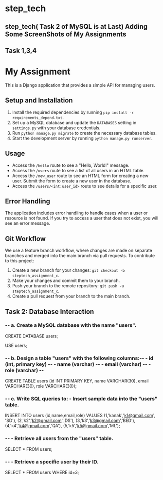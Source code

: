 # step_tech

## step_tech( Task 2 of MySQL is at Last) Adding Some ScreenShots of My Assignments

## Task 1,3,4

# My Assignment

This is a Django application that provides a simple API for managing users.

## Setup and Installation

1. Install the required dependencies by running `pip install -r requirements_depend.txt`. 
2. Set up a MySQL database and update the `DATABASES` setting in `settings.py` with your database credentials.
3. Run `python manage.py migrate` to create the necessary database tables.
4. Start the development server by running `python manage.py runserver`.

## Usage

- Access the `/hello` route to see a "Hello, World!" message.
- Access the `/users` route to see a list of all users in an HTML table.
- Access the `/new_user` route to see an HTML form for creating a new user. Submit the form to create a new user in the database.
- Access the `/users/<int:user_id>` route to see details for a specific user.

## Error Handling

The application includes error handling to handle cases when a user or resource is not found. If you try to access a user that does not exist, you will see an error message.

## Git Workflow

We use a feature branch workflow, where changes are made on separate branches and merged into the main branch via pull requests. To contribute to this project:
1. Create a new branch for your changes: `git checkout -b steptech_assignment_c`.
2. Make your changes and commit them to your branch.
3. Push your branch to the remote repository: `git push -u steptech_assignment_c`.
4. Create a pull request from your branch to the main branch.




## Task 2: Database Interaction 
###  -- a. Create a MySQL database with the name "users". 
CREATE DATABASE users;

 
USE users;

### -- b. Design a table "users" with the following columns:--  - id (int, primary key)  -- - name (varchar) --  - email (varchar) --  - role (varchar) -- 
CREATE TABLE users (id  INT PRIMARY KEY,
name VARCHAR(30),
email VARCHAR(30),
role VARCHAR(30));


### --  c. Write SQL queries to:  - Insert sample data into the "users" table. 
INSERT INTO users (id,name,email,role) VALUES
(1,'kanak','k1@gmail.com', 'SD'),
(2,'k2','k2@gmail.com','DS'),
(3,'k3','k3@gmail.com','BED'),
(4,'k4','k4@gmail.com','QA'),
(5,'k5','k5@gmail.com','ML');


### --  - Retrieve all users from the "users" table. 
SELECT * FROM users;


###  -- - Retrieve a specific user by their ID. 
SELECT * FROM users WHERE id=3;


